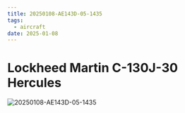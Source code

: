 ```yaml
---
title: 20250108-AE143D-05-1435
tags:
  - aircraft
date: 2025-01-08
---
```


# Lockheed Martin C-130J-30 Hercules

![20250108-AE143D-05-1435](/aircraft/20250108-AE143D-05-1435.jpg)